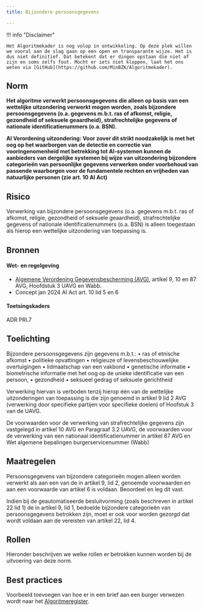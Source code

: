 ```yaml
---
title: Bijzondere persoonsgegevens

---
```


!!! info "Disclaimer"

    Het Algoritmekader is nog volop in ontwikkeling. Op deze plek willen we vooral aan de slag gaan op een open en transparante wijze. Het is dus niet definitief. Dat betekent dat er dingen opstaan die niet af zijn en soms zelfs fout. Mocht er iets niet kloppen, laat het ons weten via [GitHub](https://github.com/MinBZK/Algoritmekader).


## Norm
**Het algoritme verwerkt persoonsgegevens die alleen op basis van een wettelijke uitzondering verwerkt mogen worden, zoals bijzondere persoonsgegevens (o.a. gegevens m.b.t. ras of afkomst, religie, gezondheid of seksuele geaardheid), strafrechtelijke gegevens of nationale identificatienummers (o.a. BSN).**

**AI Verordening uitzondering: 
Voor zover dit strikt noodzakelijk is met het oog op het waarborgen van de detectie en correctie van vooringenomenheid met betrekking tot AI-systemen kunnen de aanbieders van dergelijke systemen bij wijze van uitzondering bijzondere categorieën van persoonlijke gegevens verwerken onder voorbehoud van passende waarborgen voor de fundamentele rechten en vrijheden van natuurlijke personen (zie art. 10 AI Act)**

## Risico
Verwerking van bijzondere persoonsgegevens (o.a. gegevens m.b.t. ras of afkomst, religie, gezondheid of seksuele geaardheid), strafrechtelijke gegevens of nationale identificatienummers (o.a. BSN) is alleen toegestaan als hierop een wettelijke uitzondering van toepassing is.

## Bronnen

#### Wet- en regelgeving

- [Algemene Verordening Gegevensbescherming (AVG)](https://eur-lex.europa.eu/legal-content/NL/TXT/HTML/?uri=CELEX:32016R0679&qid=1685451198313), artikel 9, 10 en 87 AVG, Hoofdstuk 3 UAVG en Wabb.
- Concept jan 2024 AI Act art. 10 lid 5 en 6

#### Toetsingskaders
ADR PRI.7

## Toelichting
Bijzondere persoonsgegevens zijn gegevens m.b.t.:
• ras of etnische afkomst
• politieke opvattingen
• religieuze of levensbeschouwelijke overtuigingen
• lidmaatschap van een vakbond
• genetische informatie
• biometrische informatie met het oog op de unieke identificatie van een persoon,
• gezondheid
• seksueel gedrag of seksuele gerichtheid

Verwerking hiervan is verboden tenzij hierop één van de wettelijke uitzonderingen van toepassing is die zijn genoemd in artikel 9 lid 2 AVG (verwerking door specifieke partijen voor specifieke doelen) of Hoofstuk 3 van de UAVG.

De voorwaarden voor de verwerking van strafrechtelijke gegevens zijn vastgelegd in artikel 10 AVG en Paragraaf 3.2 UAVG, de voorwaarden voor de verwerking van een nationaal identificatienummer in artikel 87 AVG en Wet algemene bepalingen burgerservicenummer (Wabb)


## Maatregelen
Persoonsgegevens van bijzondere categorieën mogen alleen worden verwerkt als aan een van de in artikel 9, lid 2, genoemde voorwaarden en aan een voorwaarde van artikel 6 is voldaan. Beoordeel en leg dit vast.

Indien bij de geautomatiseerde besluitvorming (zoals beschreven in artikel 22 lid 1) de in artikel 9, lid 1, bedoelde bijzondere categorieën van persoonsgegevens betrokken zijn, moet er ook voor worden gezorgd dat wordt voldaan aan de vereisten van artikel 22, lid 4.

## Rollen
Hieronder beschrijven we welke rollen er betrokken kunnen worden bij de uitvoering van deze norm. 



## Best practices
Voorbeeld toevoegen van hoe er in een brief aan een burger verwezen wordt naar het [Algoritmeregister](https://algoritmes.overheid.nl/nl). 



